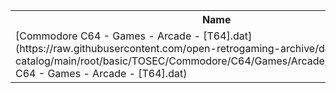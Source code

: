 <table>
<tr><th>Name</th><th>Size</th></tr>
<tr><td>[Commodore C64 - Games - Arcade - [T64].dat](https://raw.githubusercontent.com/open-retrogaming-archive/dat-catalog/main/root/basic/TOSEC/Commodore/C64/Games/Arcade/[T64]/Commodore C64 - Games - Arcade - [T64].dat)</td><td>4850730</td></tr>
</table>
